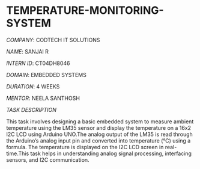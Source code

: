 # TEMPERATURE-MONITORING-SYSTEM

*COMPANY*: CODTECH IT SOLUTIONS

*NAME*: SANJAI R

*INTERN ID*: CT04DH8046

*DOMAIN*: EMBEDDED SYSTEMS

*DURATION*: 4 WEEKS

*MENTOR*: NEELA SANTHOSH

*TASK DESCRIPTION*

This task involves designing a basic embedded system to measure ambient temperature using the LM35 sensor and display the temperature on a 16x2 I2C LCD using Arduino UNO.The analog output of the LM35 is read through the Arduino’s analog input pin and converted into temperature (°C) using a formula. The temperature is displayed on the I2C LCD screen in real-time.This task helps in understanding analog signal processing, interfacing sensors, and I2C communication.
